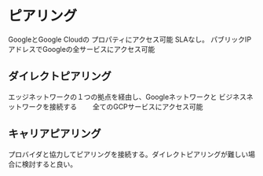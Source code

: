 # ピアリング
GoogleとGoogle Cloudの プロパティにアクセス可能
SLAなし。
パブリックIPアドレスでGoogleの全サービスにアクセス可能

## ダイレクトピアリング
エッジネットワークの１つの拠点を経由し、Googleネットワークと ビジネスネットワークを接続する　　
全てのGCPサービスにアクセス可能

## キャリアピアリング
プロバイダと協力してピアリングを接続する。ダイレクトピアリングが難しい場合に検討すると良い。